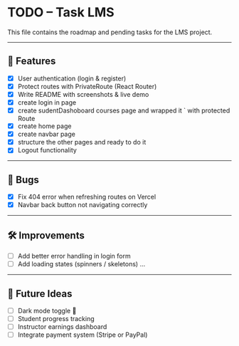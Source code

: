 # TODO – Task LMS

This file contains the roadmap and pending tasks for the LMS project.

---

## 🚀 Features

- [x] User authentication (login & register)
- [x] Protect routes with PrivateRoute (React Router)
- [x] Write README with screenshots & live demo
- [x] create login in page
- [x] create sudentDashoboard courses page and wrapped it ` with protected Route
- [x] create home page
- [x] create navbar page
- [x] structure the other pages and ready to do it
- [x] Logout functionality

---

## 🐛 Bugs

- [x] Fix 404 error when refreshing routes on Vercel
- [x] Navbar back button not navigating correctly

---

## 🛠️ Improvements

- [ ] Add better error handling in login form
- [ ] Add loading states (spinners / skeletons)
      ...

---

## 📅 Future Ideas

- [ ] Dark mode toggle 🌙
- [ ] Student progress tracking
- [ ] Instructor earnings dashboard
- [ ] Integrate payment system (Stripe or PayPal)

